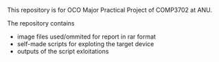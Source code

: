 This repository is for OCO Major Practical Project of COMP3702 at ANU.

The repository contains 
  * image files used/ommited for report in rar format
  * self-made scripts for exploting the target device
  * outputs of the script exloitations


